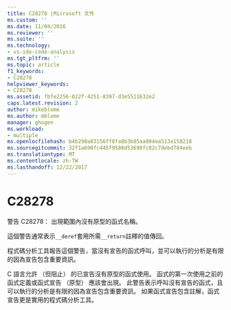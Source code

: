 ```yaml
---
title: C28278 |Microsoft 文件
ms.custom: ''
ms.date: 11/04/2016
ms.reviewer: ''
ms.suite: ''
ms.technology:
- vs-ide-code-analysis
ms.tgt_pltfrm: ''
ms.topic: article
f1_keywords:
- C28278
helpviewer_keywords:
- C28278
ms.assetid: fbfe2256-022f-4251-8397-d3e5511632e2
caps.latest.revision: 2
author: mikeblome
ms.author: mblome
manager: ghogen
ms.workload:
- multiple
ms.openlocfilehash: b4b290a83156ff8fa8b3b85aa804ea513a158218
ms.sourcegitcommit: 32f1a690fc445f9586d53698fc82c7debd784eeb
ms.translationtype: MT
ms.contentlocale: zh-TW
ms.lasthandoff: 12/22/2017
---
```

# <a name="c28278"></a>C28278
警告 C28278： 出現範圍內沒有原型的函式名稱。  
  
 這個警告通常表示`__deref`套用所需`__return`註釋的值傳回。  
  
 程式碼分析工具報告這個警告，當沒有宣告的函式呼叫，並可以執行的分析是有限的因為宣告包含重要資訊。  
  
 C 語言允許 （但阻止） 的已宣告沒有原型的函式使用。 函式的第一次使用之前的函式定義或函式宣告 （原型） 應該會出現。 此警告表示呼叫沒有宣告的函式，且可以執行的分析是有限的因為宣告包含重要資訊。 如果函式宣告包含註解，函式宣告更是實用的程式碼分析工具。